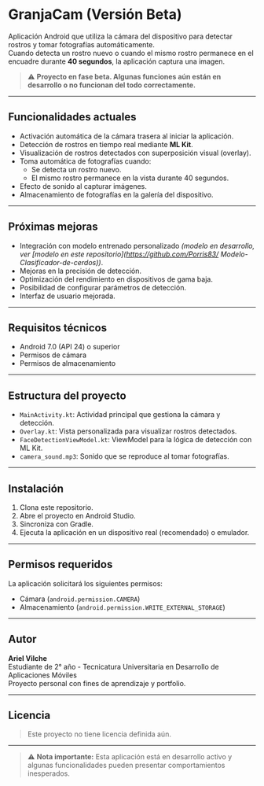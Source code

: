 # GranjaCam (Versión Beta)

Aplicación Android que utiliza la cámara del dispositivo para detectar rostros y tomar fotografías automáticamente.  
Cuando detecta un rostro nuevo o cuando el mismo rostro permanece en el encuadre durante **40 segundos**, la aplicación captura una imagen.

> ⚠️ **Proyecto en fase beta. Algunas funciones aún están en desarrollo o no funcionan del todo correctamente.**

---

## Funcionalidades actuales

- Activación automática de la cámara trasera al iniciar la aplicación.
- Detección de rostros en tiempo real mediante **ML Kit**.
- Visualización de rostros detectados con superposición visual (overlay).
- Toma automática de fotografías cuando:
  - Se detecta un rostro nuevo.
  - El mismo rostro permanece en la vista durante 40 segundos.
- Efecto de sonido al capturar imágenes.
- Almacenamiento de fotografías en la galería del dispositivo.

---

## Próximas mejoras

- Integración con modelo entrenado personalizado *(modelo en desarrollo,  ver [modelo en este repositorio](https://github.com/Porris83/   Modelo-Clasificador-de-cerdos))*.
- Mejoras en la precisión de detección.
- Optimización del rendimiento en dispositivos de gama baja.
- Posibilidad de configurar parámetros de detección.
- Interfaz de usuario mejorada.

---

## Requisitos técnicos

- Android 7.0 (API 24) o superior
- Permisos de cámara
- Permisos de almacenamiento

---

## Estructura del proyecto

- `MainActivity.kt`: Actividad principal que gestiona la cámara y detección.
- `Overlay.kt`: Vista personalizada para visualizar rostros detectados.
- `FaceDetectionViewModel.kt`: ViewModel para la lógica de detección con ML Kit.
- `camera_sound.mp3`: Sonido que se reproduce al tomar fotografías.

---

## Instalación

1. Clona este repositorio.
2. Abre el proyecto en Android Studio.
3. Sincroniza con Gradle.
4. Ejecuta la aplicación en un dispositivo real (recomendado) o emulador.

---

## Permisos requeridos

La aplicación solicitará los siguientes permisos:

- Cámara (`android.permission.CAMERA`)
- Almacenamiento (`android.permission.WRITE_EXTERNAL_STORAGE`)

---

## Autor

**Ariel Vilche**  
Estudiante de 2° año - Tecnicatura Universitaria en Desarrollo de Aplicaciones Móviles  
Proyecto personal con fines de aprendizaje y portfolio.

---

## Licencia

> Este proyecto no tiene licencia definida aún.

---

> ⚠️ **Nota importante:** Esta aplicación está en desarrollo activo y algunas funcionalidades pueden presentar comportamientos inesperados.
